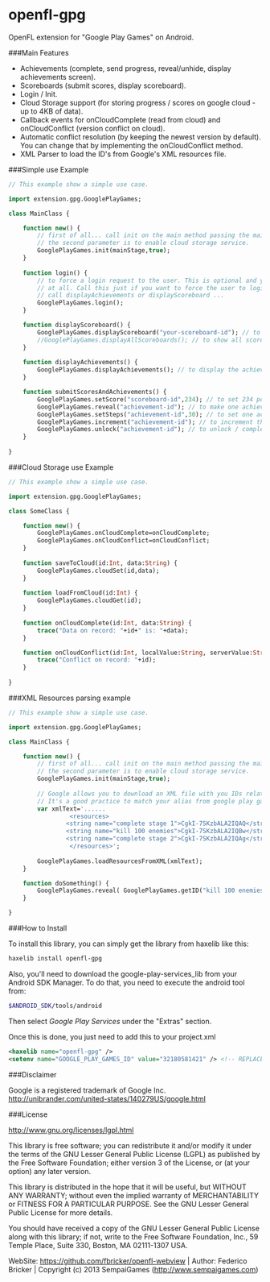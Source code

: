 openfl-gpg
=======

OpenFL extension for "Google Play Games" on Android.

###Main Features

* Achievements (complete, send progress, reveal/unhide, display achievements screen).
* Scoreboards (submit scores, display scoreboard).
* Login / Init.
* Cloud Storage support (for storing progress / scores on google cloud - up to 4KB of data).
* Callback events for onCloudComplete (read from cloud) and onCloudConflict (version conflict on cloud).
* Automatic conflict resolution (by keeping the newest version by default). You can change that by implementing the onCloudConflict method.
* XML Parser to load the ID's from Google's XML resources file.

###Simple use Example

```haxe
// This example show a simple use case.

import extension.gpg.GooglePlayGames;

class MainClass {

	function new() {
		// first of all... call init on the main method passing the main stage as parameter.
		// the second parameter is to enable cloud storage service.
		GooglePlayGames.init(mainStage,true);
	}
	
	function login() {
		// to force a login request to the user. This is optional and you may not even call this function
		// at all. Call this just if you want to force the user to login (instead of waiting the user to
		// call displayAchievements or displayScoreboard ...
		GooglePlayGames.login();
	}

	function displayScoreboard() {
		GooglePlayGames.displayScoreboard("your-scoreboard-id"); // to open one specific scoreboard.
		//GooglePlayGames.displayAllScoreboards(); // to show all scoreboards.
	}
	
	function displayAchievements() {
		GooglePlayGames.displayAchievements(); // to display the achievements.
	}

	function submitScoresAndAchievements() {
		GooglePlayGames.setScore("scoreboard-id",234); // to set 234 points on scoreboard.
		GooglePlayGames.reveal("achievement-id"); // to make one achievement visible
		GooglePlayGames.setSteps("achievement-id",30); // to set one achievement to progress to 30.
		GooglePlayGames.increment("achievement-id"); // to increment the progress of one achievement.
		GooglePlayGames.unlock("achievement-id"); // to unlock / complete one achievement.
	}
	
}

```

###Cloud Storage use Example

```haxe
// This example show a simple use case.

import extension.gpg.GooglePlayGames;

class SomeClass {

	function new() {
		GooglePlayGames.onCloudComplete=onCloudComplete;
		GooglePlayGames.onCloudConflict=onCloudConflict;
	}
	
	function saveToCloud(id:Int, data:String) {
		GooglePlayGames.cloudSet(id,data);
	}
	
	function loadFromCloud(id:Int) {
		GooglePlayGames.cloudGet(id);
	}
	
	function onCloudComplete(id:Int, data:String) {
		trace("Data on record: "+id+" is: "+data);
	}

	function onCloudConflict(id:Int, localValue:String, serverValue:String) {
		trace("Conflict on record: "+id);
	}
	
}

```

###XML Resources parsing example

```haxe
// This example show a simple use case.

import extension.gpg.GooglePlayGames;

class MainClass {

	function new() {
		// first of all... call init on the main method passing the main stage as parameter.
		// the second parameter is to enable cloud storage service.
		GooglePlayGames.init(mainStage,true);
		
		// Google allows you to download an XML file with you IDs related to some alias name.
		// It's a good practice to match your alias from google play games with your alias on game center, to simplify your code.
		var xmlText='......
			     <resources>
				<string name="complete stage 1">CgkI-7SKzbALA2IQAQ</string>
				<string name="kill 100 enemies">CgkI-7SKzbALA2IQBw</string>
				<string name="complete stage 2">CgkI-7SKzbALA2IQAg</string>
			     </resources>';
			     
		GooglePlayGames.loadResourcesFromXML(xmlText);
	}

	function doSomething() {	
		GooglePlayGames.reveal( GooglePlayGames.getID("kill 100 enemies") ); // to use an alias name instead of the ugly ID
	}

}

```

###How to Install

To install this library, you can simply get the library from haxelib like this:
```bash
haxelib install openfl-gpg
```

Also, you'll need to download the google-play-services_lib from your Android SDK Manager. To do that, you need to execute the android tool from:
```bash
$ANDROID_SDK/tools/android
```

Then select *Google Play Services* under the "Extras" section.

Once this is done, you just need to add this to your project.xml
```xml
<haxelib name="openfl-gpg" />
<setenv name="GOOGLE_PLAY_GAMES_ID" value="32180581421" /> <!-- REPLACE THIS WITH YOUR GOOGLE PLAY GAMES ID! -->
```

###Disclaimer

Google is a registered trademark of Google Inc.
http://unibrander.com/united-states/140279US/google.html

###License

http://www.gnu.org/licenses/lgpl.html

This library is free software; you can redistribute it and/or
modify it under the terms of the GNU Lesser General Public
License (LGPL) as published by the Free Software Foundation; either
version 3 of the License, or (at your option) any later version.
  
This library is distributed in the hope that it will be useful,
but WITHOUT ANY WARRANTY; without even the implied warranty of
MERCHANTABILITY or FITNESS FOR A PARTICULAR PURPOSE. See the GNU
Lesser General Public License for more details.
  
You should have received a copy of the GNU Lesser General Public
License along with this library; if not, write to the Free Software
Foundation, Inc., 59 Temple Place, Suite 330, Boston, MA 02111-1307 USA.
  

WebSite: https://github.com/fbricker/openfl-webview | Author: Federico Bricker | Copyright (c) 2013 SempaiGames (http://www.sempaigames.com)
